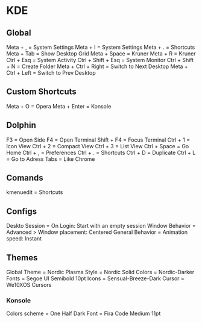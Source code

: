 # KDE  

## Global
Meta + , = System Settings
Meta + I = System Settings
Meta + . = Shortcuts
Meta + Tab = Show Desktop Grid
Meta + Space = Kruner
Meta + R = Kruner
Ctrl + Esq = System Activity
Ctrl + Shift + Esq = System Monitor
Ctrl + Shift + N = Create Folder
Meta +  Ctrl + Right = Switch to Next Desktop 
Meta +  Ctrl + Left = Switch to Prev Desktop

## Custom Shortcuts
Meta + O = Opera
Meta + Enter = Konsole

## Dolphin
F3 = Open Side
F4 = Open Terminal
Shift + F4 = Focus Terminal
Ctrl + 1 = Icon View
Ctrl + 2 = Compact View
Ctrl + 3 = List View
Ctrl + Space = Go Home
Ctrl + , = Preferences
Ctrl + . = Shortcuts
Ctrl + D = Duplicate
Ctrl + L = Go to Adress
Tabs = Like Chrome

## Comands
kmenuedit = Shortcuts

## Configs
Deskto Session = On Login: Start with an empty session
Window Behavior = Advanced > Window placement: Centered
General Behavior = Animation speed: Instant

## Themes
Global Theme = Nordic
Plasma Style = Nordic Solid
Colors = Nordic-Darker
Fonts = Segoe UI Semibold 10pt
Icons = Sensual-Breeze-Dark
Cursor =  We10XOS Cursors

### Konsole
Colors scheme = One Half Dark
Font = Fira Code Medium 11pt
